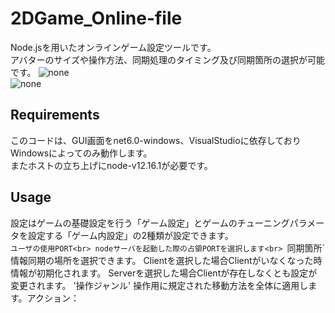 # 2DGame_Online-file
Node.jsを用いたオンラインゲーム設定ツールです。  
アバターのサイズや操作方法、同期処理のタイミング及び同期箇所の選択が可能です。
![none](https://user-images.githubusercontent.com/88083230/157493832-5e674127-e892-41de-865a-5723572d65f6.png)  
![none](https://user-images.githubusercontent.com/88083230/157494462-34cd70b2-b45a-46bc-8c20-95356f3f7fd7.png)
  
## Requirements  
このコードは、GUI画面をnet6.0-windows、VisualStudioに依存しておりWindowsによってのみ動作します。  
またホストの立ち上げにnode-v12.16.1が必要です。  

## Usage  
設定はゲームの基礎設定を行う「ゲーム設定」とゲームのチューニングパラメータを設定する「ゲーム内設定」の2種類が設定できます。  
 `ユーザの使用PORT<br>
 nodeサーバを起動した際の占領PORTを選択します<br>
 `同期箇所`<br>
 情報同期の場所を選択できます。  Clientを選択した場合Clientがいなくなった時情報が初期化されます。 
 Serverを選択した場合Clientが存在しなくとも設定が変更されます。  '操作ジャンル'  操作用に規定された移動方法を全体に適用します。アクション：  
